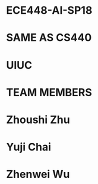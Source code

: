 # ECE448-AI-SP18
# SAME AS CS440
# UIUC
# TEAM MEMBERS
#   Zhoushi Zhu
#   Yuji Chai
#   Zhenwei Wu

